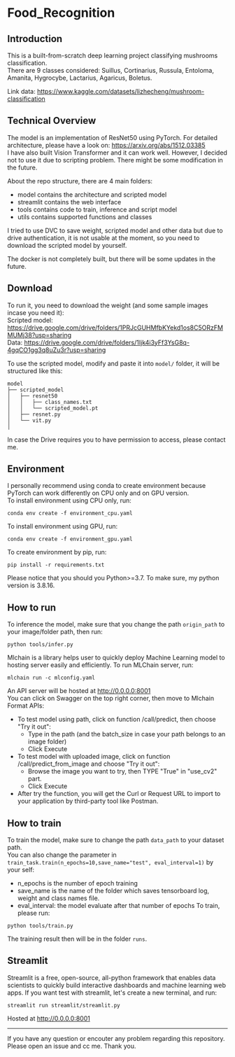 # Food_Recognition

## Introduction
This is a built-from-scratch deep learning project classifying mushrooms classification. \
There are 9 classes considered: Suillus, Cortinarius, Russula, Entoloma, Amanita, Hygrocybe, Lactarius, Agaricus, Boletus.

Link data: https://www.kaggle.com/datasets/lizhecheng/mushroom-classification

## Technical Overview
The model is an implementation of ResNet50 using PyTorch. 
For detailed architecture, please have a look on: https://arxiv.org/abs/1512.03385 \
I have also built Vision Transformer and it can work well. However, I decided not to use it due to scripting problem.
There might be some modification in the future. 

About the repo structure, there are 4 main folders:
- model contains the architecture and scripted model 
- streamlit contains the web interface 
- tools contains code to train, inference and script model
- utils contains supported functions and classes 

I tried to use DVC to save weight, scripted model and other data but due to drive authentication, it is not usable at the moment, 
so you need to download the scripted model by yourself.

The docker is not completely built, but there will be some updates in the future.

## Download
To run it, you need to download the weight (and some sample images incase you need it):\
Scripted model: https://drive.google.com/drive/folders/1PRJcGUHMfbKYekd1os8C5ORzFMMUMj38?usp=sharing \
Data: https://drive.google.com/drive/folders/1Ijk4i3yFf3YsG8q-4gqCO1gg3q8uZu3r?usp=sharing

To use the scripted model, modify and paste it into `model/` folder, it will be structured like this:
```
model
├── scripted_model
│   ├── resnet50
│   │   ├── class_names.txt
│   │   └── scripted_model.pt
│   ├── resnet.py
│   └── vit.py
│
```

In case the Drive requires you to have permission to access, please contact me.

## Environment
I personally recommend using conda to create environment because PyTorch can work differently on CPU only and on GPU version. \
To install environment using CPU only, run:
```
conda env create -f environment_cpu.yaml
```

To install environment using GPU, run:
```
conda env create -f environment_gpu.yaml
```

To create environment by pip, run:
```
pip install -r requirements.txt
```
Please notice that you should you Python>=3.7. To make sure, my python version is 3.8.16.


## How to run
To inference the model, make sure that you change the path `origin_path` to your image/folder path, then run:
``` 
python tools/infer.py
```

Mlchain is a library helps user to quickly deploy Machine Learning model to hosting server easily and efficiently.
To run MLChain server, run:
``` 
mlchain run -c mlconfig.yaml 
```
An API server will be hosted at http://0.0.0.0:8001 \
You can click on Swagger on the top right corner, then move to Mlchain Format APIs: 
- To test model using path, click on function /call/predict, then choose "Try it out": 
    + Type in the path (and the batch_size in case your path belongs to an image folder)
    + Click Execute
- To test model with uploaded image, click on function /call/predict_from_image and choose "Try it out": 
    + Browse the image you want to try, then TYPE "True" in "use_cv2" part.
    + Click Execute
- After try the function, you will get the Curl or Request URL to import to your application by third-party tool like Postman. 

## How to train
To train the model, make sure to change the path `data_path` to your dataset path. \
You can also change the parameter in `train_task.train(n_epochs=10,save_name="test", eval_interval=1)` by your self:
- n_epochs is the number of epoch training
- save_name is the name of the folder which saves tensorboard log, weight and class names file. 
- eval_interval: the model evaluate after that number of epochs
To train, please run:
```
python tools/train.py
```
The training result then will be in the folder `runs`.


## Streamlit
Streamlit is a free, open-source, all-python framework that enables data scientists to quickly build interactive dashboards and machine learning web apps.
If you want test with streamlit, let's create a new terminal, and run:
```
streamlit run streamlit/streamlit.py
```
Hosted at http://0.0.0.0:8001

---

If you have any question or encouter any problem regarding this repository. Please open an issue and cc me. Thank you.







